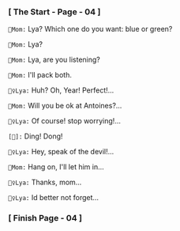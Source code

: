 ### 					     [ The Start - Page - 04 ]

`👩‍Mom:` Lya? Which one do you want: blue or green?

`👩‍Mom:` Lya?

`👩‍Mom:` Lya, are you listening?

`👩‍Mom:`  I'll pack both.

`🕵️‍♀️Lya:` Huh? Oh, Year! Perfect!...

`👩‍Mom:` Will you be ok at Antoines?...

`🕵️‍♀️Lya:` Of course! stop worrying!...

`[🔔]:` Ding! Dong!  

`🕵️‍♀️Lya:` Hey, speak of the devil!...

`👩‍Mom:` Hang on, I'll let him in...

`🕵️‍♀️Lya:` Thanks, mom...

`🕵️‍♀️Lya:` Id better not forget...

###			             [ Finish Page - 04 ]



